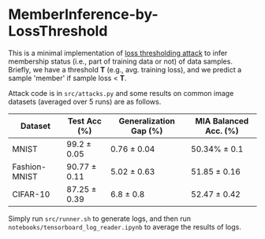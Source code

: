 # MemberInference-by-LossThreshold

This is a minimal implementation of [loss thresholding attack](https://arxiv.org/abs/1709.01604) to infer membership status (i.e., part of training data or not) of data samples.
Briefly, we have a threshold **T** (e.g., avg. training loss), and we predict a sample 'member' if sample loss < **T**.


Attack code is in ```src/attacks.py``` and some results on common image datasets (averaged over 5 runs) are as follows.

| Dataset | Test Acc (%) | Generalization Gap (%) |  MIA Balanced Acc. (%)
| ------------- | ------------- | ------------- | ------------- | 
| MNIST  | 99.2 ± 0.05 | 0.76 ± 0.04 | 50.34% ± 0.1 |
| Fashion-MNIST | 90.77 ± 0.11  | 5.02 ± 0.63 | 51.85 ± 0.16 |
| CIFAR-10  | 87.25 ± 0.39  | 6.8 ± 0.8 | 52.47 ± 0.42 |

Simply run ```src/runner.sh``` to generate logs, and then run ```notebooks/tensorboard_log_reader.ipynb``` to average the results of logs. 
